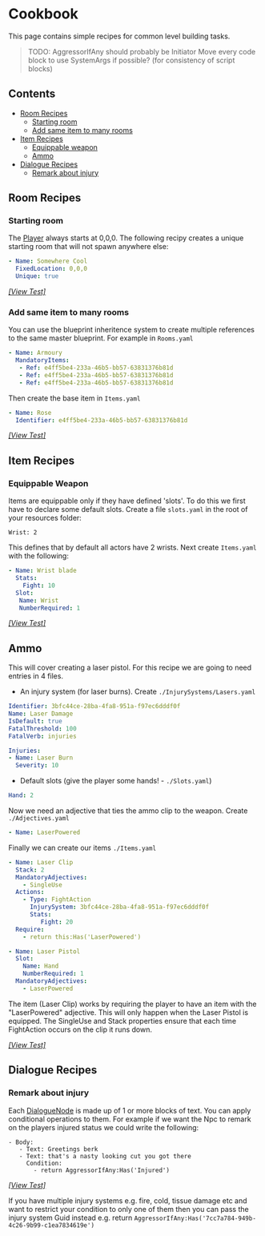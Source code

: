 # Cookbook

This page contains simple recipes for common level building tasks.

> TODO:
> AggressorIfAny should probably be Initiator
> Move every code block to use SystemArgs if possible? (for consistency of script blocks)

## Contents

- [Room Recipes](#room-recipes)
  - [Starting room](#starting-room)
  - [Add same item to many rooms](#add-same-item-to-many-rooms)
- [Item Recipes](#item-recipes)
  - [Equippable weapon](#equippable-weapon)
  - [Ammo](#ammo)
- [Dialogue Recipes](#dialogue-recipes)
  - [Remark about injury](#remark-about-injury)
## Room Recipes

### Starting room
The [Player] always starts at 0,0,0.  The following recipy creates a unique starting room that will not spawn anywhere else:

```yaml
- Name: Somewhere Cool
  FixedLocation: 0,0,0
  Unique: true
```
_[[View Test]](./Tests/Cookbook/StartingRoom.cs)_

### Add same item to many rooms

You can use the blueprint inheritence system to create multiple references to the same master blueprint.  For example in `Rooms.yaml`

```yaml
- Name: Armoury
  MandatoryItems:
   - Ref: e4ff5be4-233a-46b5-bb57-63831376b81d
   - Ref: e4ff5be4-233a-46b5-bb57-63831376b81d
   - Ref: e4ff5be4-233a-46b5-bb57-63831376b81d
```

Then create the base item in `Items.yaml`

```yaml
- Name: Rose
  Identifier: e4ff5be4-233a-46b5-bb57-63831376b81d
```

_[[View Test]](./Tests/Cookbook/SameItemToManyRooms.cs)_

## Item Recipes

### Equippable Weapon

Items are equippable only if they have defined 'slots'.  To do this we first have to declare some default slots.  Create a file `slots.yaml` in the root of your resources folder:

```
Wrist: 2
```

This defines that by default all actors have 2 wrists.  Next create `Items.yaml` with the following:

```yaml
- Name: Wrist blade
  Stats:
    Fight: 10
  Slot:
   Name: Wrist
   NumberRequired: 1
```
_[[View Test]](./Tests/Cookbook/EquippableWeapon.cs)_


## Ammo

This will cover creating a laser pistol.  For this recipe we are going to need entries in 4 files.

- An injury system (for laser burns).  Create `./InjurySystems/Lasers.yaml`

```yaml
Identifier: 3bfc44ce-28ba-4fa8-951a-f97ec6dddf0f
Name: Laser Damage
IsDefault: true
FatalThreshold: 100
FatalVerb: injuries

Injuries:
- Name: Laser Burn
  Severity: 10
```

- Default slots (give the player some hands! - `./Slots.yaml`)

```yaml
Hand: 2
```

Now we need an adjective that ties the ammo clip to the weapon.  Create `./Adjectives.yaml`

```yaml
- Name: LaserPowered
```

Finally we can create our items `./Items.yaml`

```yaml
- Name: Laser Clip
  Stack: 2
  MandatoryAdjectives:
    - SingleUse
  Actions: 
    - Type: FightAction
      InjurySystem: 3bfc44ce-28ba-4fa8-951a-f97ec6dddf0f
      Stats: 
         Fight: 20
  Require:
    - return this:Has('LaserPowered')

- Name: Laser Pistol
  Slot:
    Name: Hand
    NumberRequired: 1
  MandatoryAdjectives:
    - LaserPowered
```

The item (Laser Clip) works by requiring the player to have an item with the "LaserPowered" adjective.  This will only happen when the Laser Pistol is equipped.  The SingleUse and Stack properties ensure that each time FightAction occurs
on the clip it runs down.

_[[View Test]](./Tests/Cookbook/Ammo.cs)_

## Dialogue Recipes

### Remark about injury

Each [DialogueNode] is made up of 1 or more blocks of text.  You can apply conditional operations to them.  For example if we want the Npc to remark on the players injured status we could write the following:

```
- Body: 
   - Text: Greetings berk
   - Text: that's a nasty looking cut you got there
     Condition: 
       - return AggressorIfAny:Has('Injured')
```
_[[View Test]](./Tests/Cookbook/RemarkAboutInjury.cs)_

If you have multiple injury systems e.g. fire, cold, tissue damage etc and want to restrict your condition to only one of them then you can pass the injury system Guid instead e.g. return `AggressorIfAny:Has('7cc7a784-949b-4c26-9b99-c1ea7834619e')`



[DialogueNode]: ./src/Dialogues/DialogueNode.cs
[Player]: ./src/Actors/You.cs
 
